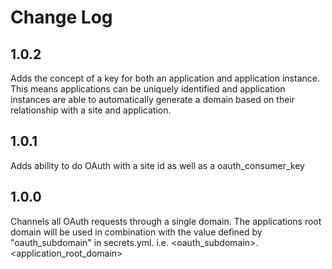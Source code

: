 # Change Log

## 1.0.2
Adds the concept of a key for both an application and application instance. This means applications can be
uniquely identified and application instances are able to automatically generate a domain based on their
relationship with a site and application.

## 1.0.1
Adds ability to do OAuth with a site id as well as a oauth_consumer_key

## 1.0.0
Channels all OAuth requests through a single domain. The applications root domain will be used in combination with
the value defined by "oauth_subdomain" in secrets.yml. i.e. <oauth_subdomain>.<application_root_domain>